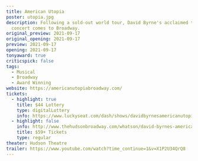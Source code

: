 ```yaml
---
title: American Utopia
poster: utopia.jpg
description: Following a sold-out world tour, David Byrne's acclaimed theatrical
  concert comes to Broadway.
original_preview: 2021-09-17
original_opening: 2021-09-17
preview: 2021-09-17
opening: 2021-09-17
tonyaward: true
criticspick: false
tags: 
  - Musical
  - Broadway
  - Award Winning
website: https://americanutopiabroadway.com/
tickets:
  - highlight: true
    title: $44 Lottery
    type: digitalLottery
    info: https://www.luckyseat.com/dash/shows/davidbyrnesamericanutopia-newyork
  - highlight: false
    info: http://www.thehudsonbroadway.com/whatson/david-byrnes-american-utopia/
    title: $59+ Tickets
    type: regular
theater: Hudson Theatre
trailer: https://www.youtube.com/watch?time_continue=1&v=X1P2U34QrQ8
---
```


